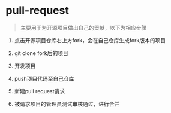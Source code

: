 # pull-request

> 主要用于为开源项目做出自己的贡献，以下为相应步骤

1. 点击开源项目仓库右上方fork，会在自己仓库生成fork版本的项目

3. git clone fork后的项目

4. 开发项目

5. push项目代码至自己仓库

6. 新建pull request请求

7. 被请求项目的管理员测试审核通过，进行合并

